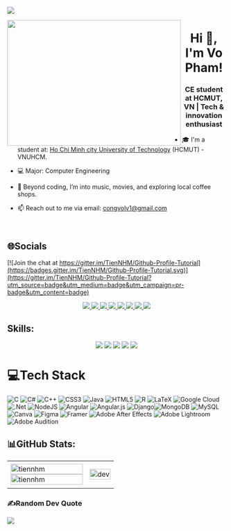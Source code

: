 [![](https://visitcount.itsvg.in/api?id=vopham&icon=0&color=0)](https://visitcount.itsvg.in)

<img align="left" width="400" height="290" src="https://github.githubassets.com/images/modules/profile/profile-first-repo.svg">
<h1 align="center">Hi 👋, I'm Vo Pham!</h1>
<p align="center">
  <h3 align="center">CE student at HCMUT, VN | Tech & innovation enthusiast</h3>
</p> 

- 🎓 I'm a student at: [Ho Chi Minh city University of Technology](https://hcmut.edu.vn/) (HCMUT) - VNUHCM.

- 💻 Major: Computer Engineering
 
- 🌱 Beyond coding, I’m into music, movies, and exploring local coffee shops.
  
- 📫 Reach out to me via email: congvolv1@gmail.com
  
<br />

## 🌐Socials

[![Join the chat at https://gitter.im/TienNHM/Github-Profile-Tutorial](https://badges.gitter.im/TienNHM/Github-Profile-Tutorial.svg)](https://gitter.im/TienNHM/Github-Profile-Tutorial?utm_source=badge&utm_medium=badge&utm_campaign=pr-badge&utm_content=badge)

<p align="center">
  <a href="https://www.facebook.com/vophajm" alt="Facebook">
    <img src="https://img.icons8.com/?size=80&id=118568&format=png&color=000000" />
  </a> 
    <a href="https://www.instagram.com/vopham.0104/" target="_blank">
    <img src="https://img.icons8.com/?size=80&id=Xy10Jcu1L2Su&format=png&color=000000"/>
  </a>
    <a href="https://www.threads.net/@vopham.0104?xmt=AQGzfwUDxPZ6f1nR5cJCEY8E9oS1Vh9rlztJWycVzGXSXZk"_blank">
    <img src="https://img.icons8.com/?size=80&id=ikThuZ5WmSYz&format=png&color=000000"/>
  </a>
  <a href="https://www.linkedin.com/in/vo-pham-78588631b/" target="_blank">
    <img src="https://img.icons8.com/?size=80&id=13930&format=png&color=000000"/>
  </a>
  <a href="https://github.com/vophamk23" alt="Github">
    <img src="https://img.icons8.com/?size=80&id=4Z2nCrz5iPY2&format=png&color=000000"/>
  </a> 
  <a href="https://www.youtube.com/@vopham9020" alt="Youtube channel" target="_blank" >
    <img src="https://img.icons8.com/?size=80&id=64159&format=png&color=000000"/>
  </a>
  <a href="https://www.tiktok.com/@vophajmn">
    <img src="https://img.icons8.com/?size=80&id=123922&format=png&color=000000"/>
  </a>
  <a href="mailto:congvolv1@gmail.com" alt="Email">
    <img src="https://img.icons8.com/?size=80&id=qyRpAggnV0zH&format=png&color=000000"/>
  </a>
</p>

## Skills:
<p align="center">
  <img src="https://img.icons8.com/?size=60&id=0OQR1FYCuA9f&format=png&color=000000"/>
  <img src="https://img.icons8.com/?size=60&id=iEBcQcM9rnZ9&format=png&color=000000"/>
  <img src="https://img.icons8.com/?size=60&id=6kZdxe7t8OL1&format=png&color=000000"/>
  <img src="https://img.icons8.com/?size=60&id=v6rX9QRN4DvW&format=png&color=000000"/>
  <img src="https://img.icons8.com/?size=60&id=20906&format=png&color=000000"/>

  
# 💻Tech Stack
![C](https://img.shields.io/badge/c-%2300599C.svg?style=flat&logo=c&logoColor=white) ![C#](https://img.shields.io/badge/c%23-%23239120.svg?style=flat&logo=c-sharp&logoColor=white) ![C++](https://img.shields.io/badge/c++-%2300599C.svg?style=flat&logo=c%2B%2B&logoColor=white) ![CSS3](https://img.shields.io/badge/css3-%231572B6.svg?style=flat&logo=css3&logoColor=white) ![Java](https://img.shields.io/badge/java-%23ED8B00.svg?style=flat&logo=java&logoColor=white) ![HTML5](https://img.shields.io/badge/html5-%23E34F26.svg?style=flat&logo=html5&logoColor=white) ![R](https://img.shields.io/badge/r-%23276DC3.svg?style=flat&logo=r&logoColor=white) ![LaTeX](https://img.shields.io/badge/latex-%23008080.svg?style=flat&logo=latex&logoColor=white)  ![Google Cloud](https://img.shields.io/badge/Google%20Cloud-%234285F4.svg?style=flat&logo=google-cloud&logoColor=white) ![.Net](https://img.shields.io/badge/.NET-5C2D91?style=flat&logo=.net&logoColor=white) ![NodeJS](https://img.shields.io/badge/node.js-6DA55F?style=flat&logo=node.js&logoColor=white) ![Angular](https://img.shields.io/badge/angular-%23DD0031.svg?style=flat&logo=angular&logoColor=white) ![Angular.js](https://img.shields.io/badge/angular.js-%23E23237.svg?style=flat&logo=angularjs&logoColor=white) ![Django](https://img.shields.io/badge/django-%23092E20.svg?style=flat&logo=django&logoColor=white)![MongoDB](https://img.shields.io/badge/MongoDB-%234ea94b.svg?style=flat&logo=mongodb&logoColor=white) ![MySQL](https://img.shields.io/badge/mysql-%2300f.svg?style=flat&logo=mysql&logoColor=white) ![Canva](https://img.shields.io/badge/Canva-%2300C4CC.svg?style=flat&logo=Canva&logoColor=white) 	![Figma](https://img.shields.io/badge/figma-%23F24E1E.svg?style=flat&logo=figma&logoColor=white) ![Framer](https://img.shields.io/badge/Framer-black?style=flat&logo=framer&logoColor=blue) ![Adobe After Effects](https://img.shields.io/badge/Adobe%20After%20Effects-9999FF.svg?style=flat&logo=Adobe%20After%20Effects&logoColor=white) ![Adobe Lightroom](https://img.shields.io/badge/Adobe%20Lightroom-31A8FF.svg?style=flat&logo=Adobe%20Lightroom&logoColor=white) ![Adobe Audition](https://img.shields.io/badge/Adobe%20Audition-9999FF.svg?style=flat&logo=Adobe%20Audition&logoColor=white) 


## 📊GitHub Stats:
<table style="width:100%;">
  <tr>
    <td>
      <img src="https://github-readme-stats.vercel.app/api/top-langs/?username=vophamk23&bg_color=FFFFFF00&text_color=179fa3&layout=compact&hide=CSS&langs_count=10&custom_title=Top%20ngôn%20ngữ%20được%20dùng" alt="tiennhm" width="100%"/>
      <img src="https://github-readme-stats.vercel.app/api?username=vophamk23&bg_color=FFFFFF00&text_color=179fa3&show_icons=true&count_private=true&include_all_commits=true&custom_title=Hoạt%20động%20trên%20Github" alt="tiennhm" width="100%"/>
    </td>
    <td>
      <p align="center"> 
        <img src="https://cdn.dribbble.com/users/1059583/screenshots/4171367/coding-freak.gif" alt="dev" width="100%"/>
      </p>
    </td>
  </tr>
</table>

### ✍️Random Dev Quote
![](https://quotes-github-readme.vercel.app/api?type=horizontal&theme=radical)

